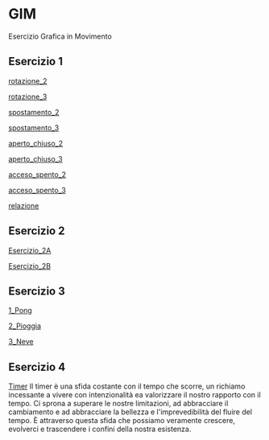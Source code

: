 # GIM
Esercizio Grafica in Movimento

## Esercizio 1

[rotazione_2](https://margheritalavagnini.github.io/GIM/Esercizio_1A/rotazione_2.html)

[rotazione_3](https://margheritalavagnini.github.io/GIM/Esercizio_1A/rotazione_3.html)

[spostamento_2](https://margheritalavagnini.github.io/GIM/Esercizio_1A/spostamento_2.html)

[spostamento_3](https://margheritalavagnini.github.io/GIM/Esercizio_1A/spostamento_3.html)

[aperto_chiuso_2](https://margheritalavagnini.github.io/GIM/Esercizio_1A/aperto_chiuso_2.html)

[aperto_chiuso_3](https://margheritalavagnini.github.io/GIM/Esercizio_1A/aperto_chiuso_3.html)

[acceso_spento_2](https://margheritalavagnini.github.io/GIM/Esercizio_1A/acceso_spento_2.html)

[acceso_spento_3](https://margheritalavagnini.github.io/GIM/Esercizio_1A/acceso_spento_3.html)

[relazione](https://margheritalavagnini.github.io/GIM/Esercizio_1B/indexB.html)

## Esercizio 2

[Esercizio_2A](https://margheritalavagnini.github.io/GIM/Esercizio_2A/index.html)

[Esercizio_2B](https://margheritalavagnini.github.io/GIM/Esercizio_2B/indexB.html)

## Esercizio 3

[1_Pong](https://margheritalavagnini.github.io/GIM/Esercizio_3/1_Pong/index.html)

[2_Pioggia](https://margheritalavagnini.github.io/GIM/Esercizio_3/2_Pioggia/index.html)

[3_Neve](https://margheritalavagnini.github.io/GIM/Esercizio_3/3_Neve/index.html)

## Esercizio 4
[Timer](https://margheritalavagnini.github.io/GIM/Esercizio_4/index.html)
 Il timer è una sfida costante con il tempo che scorre, un richiamo incessante a vivere con intenzionalità ea valorizzare il nostro rapporto con il tempo. Ci sprona a superare le nostre limitazioni, ad abbracciare il cambiamento e ad abbracciare la bellezza e l'imprevedibilità del fluire del tempo. È attraverso questa sfida che possiamo veramente crescere, evolverci e trascendere i confini della nostra esistenza.
